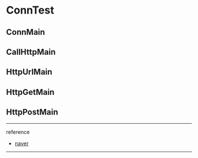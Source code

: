 # ConnTest


## ConnMain


## CallHttpMain


## HttpUrlMain


## HttpGetMain


## HttpPostMain


-----

reference

* [naver](http://naver.com "네이버")

-----
